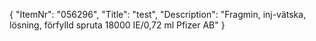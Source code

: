 {
  "ItemNr": "056296",
  "Title": "test",
  "Description": "Fragmin, inj-vätska, lösning, förfylld spruta 18000 IE/0,72 ml Pfizer AB"
}